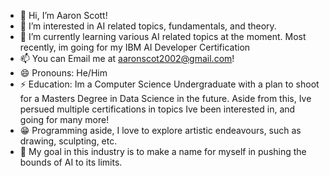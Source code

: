 - 👋 Hi, I’m Aaron Scott!
- 👀 I’m interested in AI related topics, fundamentals, and theory. 
- 🌱 I’m currently learning various AI related topics at the moment. Most recently, im going for my IBM AI Developer Certification
- 📫 You can Email me at aaronscot2002@gmail.com!
- 😄 Pronouns: He/Him
- ⚡ Education: Im a Computer Science Undergraduate with a plan to shoot for a Masters Degree in Data Science in the future. Aside from this, Ive persued multiple certifications in topics Ive been interested in, and going for many more!
- 😁 Programming aside, I love to explore artistic endeavours, such as drawing, sculpting, etc.
- 🤖 My goal in this industry is to make a name for myself in pushing the bounds of AI to its limits.
